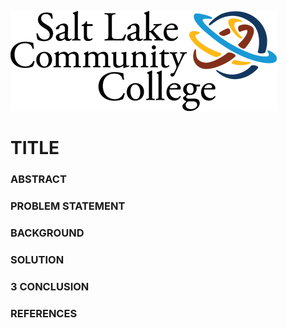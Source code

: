 
![SLCC logo](wpimg/slcc-logo.png)

# TITLE

### ABSTRACT

### PROBLEM STATEMENT

### BACKGROUND

### SOLUTION

### 3 CONCLUSION

### REFERENCES
